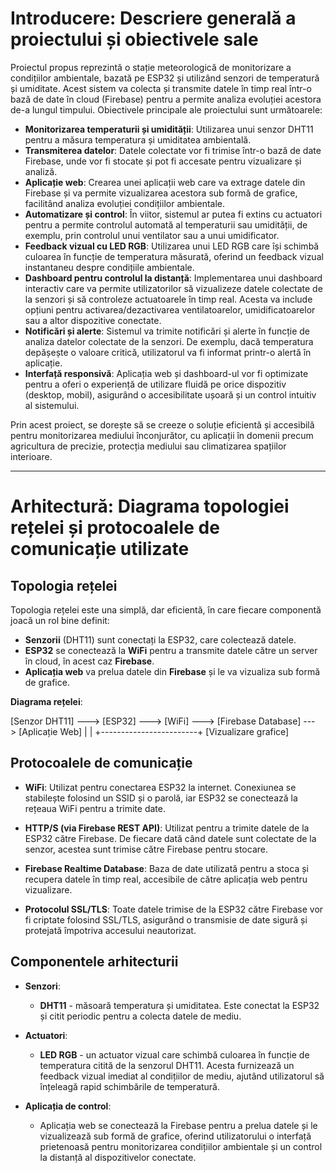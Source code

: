 # Introducere: Descriere generală a proiectului și obiectivele sale

Proiectul propus reprezintă o stație meteorologică de monitorizare a condițiilor ambientale, bazată pe ESP32 și utilizând senzori de temperatură și umiditate. Acest sistem va colecta și transmite datele în timp real într-o bază de date în cloud (Firebase) pentru a permite analiza evoluției acestora de-a lungul timpului. Obiectivele principale ale proiectului sunt următoarele:

- **Monitorizarea temperaturii și umidității**: Utilizarea unui senzor DHT11 pentru a măsura temperatura și umiditatea ambientală.
- **Transmiterea datelor**: Datele colectate vor fi trimise într-o bază de date Firebase, unde vor fi stocate și pot fi accesate pentru vizualizare și analiză.
- **Aplicație web**: Crearea unei aplicații web care va extrage datele din Firebase și va permite vizualizarea acestora sub formă de grafice, facilitând analiza evoluției condițiilor ambientale.
- **Automatizare și control**: În viitor, sistemul ar putea fi extins cu actuatori pentru a permite controlul automată al temperaturii sau umidității, de exemplu, prin controlul unui ventilator sau a unui umidificator.
- **Feedback vizual cu LED RGB**: Utilizarea unui LED RGB care își schimbă culoarea în funcție de temperatura măsurată, oferind un feedback vizual instantaneu despre condițiile ambientale.
- **Dashboard pentru controlul la distanță**: Implementarea unui dashboard interactiv care va permite utilizatorilor să vizualizeze datele colectate de la senzori și să controleze actuatoarele în timp real. Acesta va include opțiuni pentru activarea/dezactivarea ventilatoarelor, umidificatoarelor sau a altor dispozitive conectate.
- **Notificări și alerte**: Sistemul va trimite notificări și alerte în funcție de analiza datelor colectate de la senzori. De exemplu, dacă temperatura depășește o valoare critică, utilizatorul va fi informat printr-o alertă în aplicație.
- **Interfață responsivă**: Aplicația web și dashboard-ul vor fi optimizate pentru a oferi o experiență de utilizare fluidă pe orice dispozitiv (desktop, mobil), asigurând o accesibilitate ușoară și un control intuitiv al sistemului.

Prin acest proiect, se dorește să se creeze o soluție eficientă și accesibilă pentru monitorizarea mediului înconjurător, cu aplicații în domenii precum agricultura de precizie, protecția mediului sau climatizarea spațiilor interioare.

---

# Arhitectură: Diagrama topologiei rețelei și protocoalele de comunicație utilizate

## Topologia rețelei

Topologia rețelei este una simplă, dar eficientă, în care fiecare componentă joacă un rol bine definit:

- **Senzorii** (DHT11) sunt conectați la ESP32, care colectează datele.
- **ESP32** se conectează la **WiFi** pentru a transmite datele către un server în cloud, în acest caz **Firebase**.
- **Aplicația web** va prelua datele din **Firebase** și le va vizualiza sub formă de grafice.

**Diagrama rețelei**:

[Senzor DHT11] ---> [ESP32] ---> [WiFi] ---> [Firebase Database] ---> [Aplicație Web] | | +------------------------+ [Vizualizare grafice]

## Protocoalele de comunicație

- **WiFi**: Utilizat pentru conectarea ESP32 la internet. Conexiunea se stabilește folosind un SSID și o parolă, iar ESP32 se conectează la rețeaua WiFi pentru a trimite date.
  
- **HTTP/S (via Firebase REST API)**: Utilizat pentru a trimite datele de la ESP32 către Firebase. De fiecare dată când datele sunt colectate de la senzor, acestea sunt trimise către Firebase pentru stocare.
  
- **Firebase Realtime Database**: Baza de date utilizată pentru a stoca și recupera datele în timp real, accesibile de către aplicația web pentru vizualizare.

- **Protocolul SSL/TLS**: Toate datele trimise de la ESP32 către Firebase vor fi criptate folosind SSL/TLS, asigurând o transmisie de date sigură și protejată împotriva accesului neautorizat.

## Componentele arhitecturii

- **Senzori**: 
  - **DHT11** - măsoară temperatura și umiditatea. Este conectat la ESP32 și citit periodic pentru a colecta datele de mediu.
  
- **Actuatori**: 
  - **LED RGB** - un actuator vizual care schimbă culoarea în funcție de temperatura citită de la senzorul DHT11. Acesta furnizează un feedback vizual imediat al condițiilor de mediu, ajutând utilizatorul să înțeleagă rapid schimbările de temperatură.
  
- **Aplicația de control**:
  - Aplicația web se conectează la Firebase pentru a prelua datele și le vizualizează sub formă de grafice, oferind utilizatorului o interfață prietenoasă pentru monitorizarea condițiilor ambientale și un control la distanță al dispozitivelor conectate.
